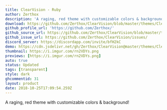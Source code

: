 ```yaml
---
title: ClearVision - Ruby
author: Zerthox
description: 'A raging, red theme with customizable colors & background!'
download: https://github.com/Zerthox/ClearVision/blob/master/themes/ClearVision_Ruby.theme.css
github_profile_url: 'https://github.com/Zerthox/'
github_source_url: https://github.com/Zerthox/ClearVision/blob/master/themes/ClearVision_Ruby.theme.css
github_issue_url: https://github.com/Zerthox/ClearVision/issues/
discord_server: https://discordapp.com/invite/bfH2kC
demo: https://cdn.jsdelivr.net/gh/Zerthox/ClearVision@master/themes/ClearVision_Ruby.theme.css
thumbnail: https://i.imgur.com/rn2VDYs.png
previews: [https://i.imgur.com/rn2VDYs.png]
auto: true
status: Updated
tags: [transparent]
style: dark
ghcommentid: 31
layout: product
date: 2018-10-25T17:09:54.259Z
---
```

A raging, red theme with customizable colors & background!